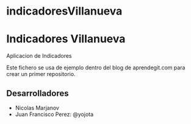 # indicadoresVillanueva

Indicadores Villanueva
======================

Aplicacion de Indicadores

Este fichero se usa de ejemplo dentro del blog de aprendegit.com para crear un primer repositorio.

Desarrolladores
--------------------

+ Nicolas Marjanov
+ Juan Francisco Perez: @yojota